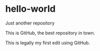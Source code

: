 # hello-world
Just another repository

This is GitHub, the best repository in town.

This is legally my first edit using GitHub.
